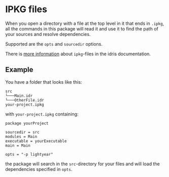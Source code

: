 # IPKG files

When you open a directory with a file at the top level in it that ends in `.ipkg`, all the commands
in this package will read it and use it to find the path of your sources and resolve
dependencies.

Supported are the `opts` and `sourcedir` options.

There is [more information](http://docs.idris-lang.org/en/latest/tutorial/packages.html) about `ipkg`-files in the idris documentation.


## Example

You have a folder that looks like this:

```
src
└───Main.idr
└───OtherFile.idr
your-project.ipkg
```

with `your-project.ipkg` containing:

```
package yourProject

sourcedir = src
modules = Main
executable = yourExecutable
main = Main

opts = "-p lightyear"
```

the package will search in the `src`-directory for your files and will
load the dependencies specified in `opts`.
